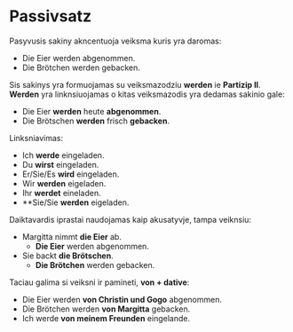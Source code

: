 # Passivsatz

Pasyvusis sakiny akncentuoja veiksma kuris yra daromas:

- Die Eier werden abgenommen.
- Die Brötchen werden gebacken.

Sis sakinys yra formuojamas su veiksmazodziu **werden** ie **Partizip II**.
**Werden** yra linknsiuojamas o kitas veiksmazodis yra dedamas sakinio gale:

- Die Eier **werden** heute **abgenommen**.
- Die Brötschen **werden** frisch **gebacken**.

Linksniavimas:

- Ich **werde** eingeladen.
- Du **wirst** eingeladen.
- Er/Sie/Es **wird** eingeladen.
- Wir **werden** eigeladen.
- Ihr **werdet** eineladen.
- **Sie/Sie **werden** eigeladen.

Daiktavardis iprastai naudojamas kaip akusatyvje, tampa veiknsiu:

- Margitta nimmt **die Eier** ab.
    - **Die Eier** werden abgenommen.
- Sie backt **die Brötschen**.
    - **Die Brötchen** werden gebacken.

Taciau galima si veiksni ir pamineti, **von + dative**:

- Die Eier werden **von Christin und Gogo** abgenommen.
- Die Brötchen werden **von Margitta** gebacken.
- Ich werde **von meinem Freunden** eingelande.

